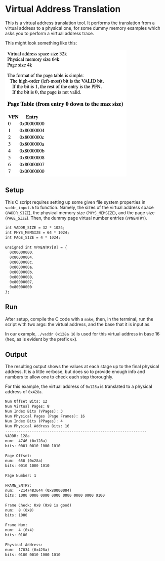 # Virtual Address Translation

This is a virtual address translation tool. It performs the translation from a virtual address to a physical one, for some dummy memory examples which asks you to perform a virtual address trace.

This might look something like this:

![screenshot](vaddr.png)

## Setup

This C script requires setting up some given file system properties in `vaddr_input.h` to function. Namely, the sizes of the virtual address space (`VADDR_SIZE`), the physical memory size (`PHYS_MEMSIZE`), and the page size (`PAGE_SIZE`). Then, the dummy page virtual number entries (`VPNENTRY`).

```
int VADDR_SIZE = 32 * 1024;
int PHYS_MEMSIZE = 64 * 1024;
int PAGE_SIZE = 4 * 1024;

unsigned int VPNENTRY[8] = {
  0x00000000,
  0x80000004,
  0x8000000c,
  0x8000000a,
  0x8000000b,
  0x80000008,
  0x80000007,
  0x80000000
};
```

## Run

After setup, compile the C code with a `make`, then, in the terminal, run the script with two args: the virtual address, and the base that it is input as.

In our example, `./vaddr 0x128a 16` is used for this virtual address in base 16 (hex, as is evident by the prefix `0x`).

## Output

The resulting output shows the values at each stage up to the final physical address. It is a little verbose, but does so to provide enough info and numbers to allow one to check each step thoroughly.

For this example, the virtual address of `0x128a` is translated to a physical address of `0x428a`.

```
Num Offset Bits: 12 
Num Virtual Pages: 8 
Num Index Bits (VPages): 3 
Num Physical Pages (Page Frames): 16 
Num Index Bits (PPages): 4 
Num Physical Address Bits: 16 
----------------------------------------------------------------
VADDR: 128a 
num:  4746 (0x128a)
bits: 0001 0010 1000 1010 

Page Offset: 
num:  650 (0x28a)
bits: 0010 1000 1010 

Page Number: 1

FRAME_ENTRY: 
num:  -2147483644 (0x80000004)
bits: 1000 0000 0000 0000 0000 0000 0000 0100 

Frame Check: 0x8 (0x8 is good)
num:  8 (0x8)
bits: 1000 

Frame Num: 
num:  4 (0x4)
bits: 0100 

Physical Address: 
num:  17034 (0x428a)
bits: 0100 0010 1000 1010 
```